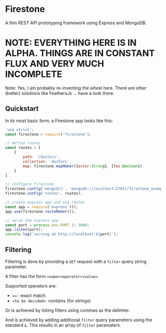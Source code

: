 # Firestone

A thin REST API prototyping framework using Express and MongoDB.

# NOTE: EVERYTHING HERE IS IN ALPHA. THINGS ARE IN CONSTANT FLUX AND VERY MUCH INCOMPLETE

Note: Yes, I  am probably re-inventing the wheel here. There are other (better) solutions like FeathersJs ... have a look there.

## Quickstart

In its most basic form, a Firestone app looks like this:

```javascript
'use strict';
const firestone = require('firestone');

// define routes
const routes = [
	{
		path: '/doctors',
		collection: 'doctors',
		map: firestone.mapMaker({actor:String}, {fez:Boolean})
	}
]

// configure firestone
firestone.config('mongoUri', 'mongodb://localhost:27017/firestone_example');
firestone.config('routes', routes);

// create express app and use routes
const app = require('express')();
app.use(firestone.routeMaker());

// serve the express app
const port = process.env.PORT || 3000;
app.listen(port);
console.log(`serving at http://localhost:${port}`);
```

## Filtering

Filtering is done by providing a `GET` request with a `filter` query string parameter.

A filter has the form `<name><operator><value>`.

Supported operators are:

- `==` : exact match
- `<to be decided>`: contains (for strings)

Or is achieved by listing filters using commas as the delimter.

And is achieved by adding additional `filter` query parameters using the standard `&`. This results in an array of `filter` paramaters.


